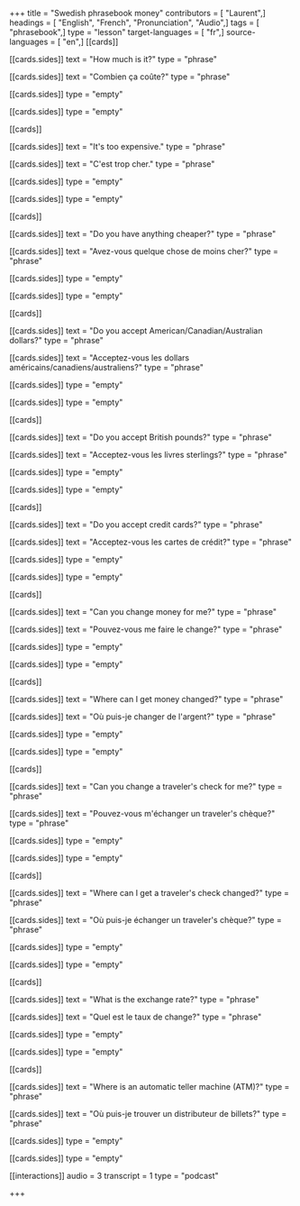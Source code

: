 +++
title = "Swedish phrasebook money"
contributors = [ "Laurent",]
headings = [ "English", "French", "Pronunciation", "Audio",]
tags = [ "phrasebook",]
type = "lesson"
target-languages = [ "fr",]
source-languages = [ "en",]
[[cards]]

[[cards.sides]]
text = "How much is it?"
type = "phrase"

[[cards.sides]]
text = "Combien ça coûte?"
type = "phrase"

[[cards.sides]]
type = "empty"

[[cards.sides]]
type = "empty"

[[cards]]

[[cards.sides]]
text = "It's too expensive."
type = "phrase"

[[cards.sides]]
text = "C'est trop cher."
type = "phrase"

[[cards.sides]]
type = "empty"

[[cards.sides]]
type = "empty"

[[cards]]

[[cards.sides]]
text = "Do you have anything cheaper?"
type = "phrase"

[[cards.sides]]
text = "Avez-vous quelque chose de moins cher?"
type = "phrase"

[[cards.sides]]
type = "empty"

[[cards.sides]]
type = "empty"

[[cards]]

[[cards.sides]]
text = "Do you accept American/Canadian/Australian dollars?"
type = "phrase"

[[cards.sides]]
text = "Acceptez-vous les dollars américains/canadiens/australiens?"
type = "phrase"

[[cards.sides]]
type = "empty"

[[cards.sides]]
type = "empty"

[[cards]]

[[cards.sides]]
text = "Do you accept British pounds?"
type = "phrase"

[[cards.sides]]
text = "Acceptez-vous les livres sterlings?"
type = "phrase"

[[cards.sides]]
type = "empty"

[[cards.sides]]
type = "empty"

[[cards]]

[[cards.sides]]
text = "Do you accept credit cards?"
type = "phrase"

[[cards.sides]]
text = "Acceptez-vous les cartes de crédit?"
type = "phrase"

[[cards.sides]]
type = "empty"

[[cards.sides]]
type = "empty"

[[cards]]

[[cards.sides]]
text = "Can you change money for me?"
type = "phrase"

[[cards.sides]]
text = "Pouvez-vous me faire le change?"
type = "phrase"

[[cards.sides]]
type = "empty"

[[cards.sides]]
type = "empty"

[[cards]]

[[cards.sides]]
text = "Where can I get money changed?"
type = "phrase"

[[cards.sides]]
text = "Où puis-je changer de l'argent?"
type = "phrase"

[[cards.sides]]
type = "empty"

[[cards.sides]]
type = "empty"

[[cards]]

[[cards.sides]]
text = "Can you change a traveler's check for me?"
type = "phrase"

[[cards.sides]]
text = "Pouvez-vous m'échanger un traveler's chèque?"
type = "phrase"

[[cards.sides]]
type = "empty"

[[cards.sides]]
type = "empty"

[[cards]]

[[cards.sides]]
text = "Where can I get a traveler's check changed?"
type = "phrase"

[[cards.sides]]
text = "Où puis-je échanger un traveler's chèque?"
type = "phrase"

[[cards.sides]]
type = "empty"

[[cards.sides]]
type = "empty"

[[cards]]

[[cards.sides]]
text = "What is the exchange rate?"
type = "phrase"

[[cards.sides]]
text = "Quel est le taux de change?"
type = "phrase"

[[cards.sides]]
type = "empty"

[[cards.sides]]
type = "empty"

[[cards]]

[[cards.sides]]
text = "Where is an automatic teller machine (ATM)?"
type = "phrase"

[[cards.sides]]
text = "Où puis-je trouver un distributeur de billets?"
type = "phrase"

[[cards.sides]]
type = "empty"

[[cards.sides]]
type = "empty"

[[interactions]]
audio = 3
transcript = 1
type = "podcast"

+++
